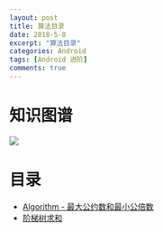 ```yaml
---
layout: post
title: 算法目录
date: 2018-5-8
excerpt: "算法目录"
categories: Android
tags: [Android 进阶]
comments: true
---
```




# 知识图谱

![](https://i.imgur.com/JCZ0VgT.png)


# 目录


- [Algorithm - 最大公约数和最小公倍数](http://vivianking6855.github.io/2017/08/29/%E6%9C%80%E5%A4%A7%E5%85%AC%E7%BA%A6%E6%95%B0%E5%92%8C%E6%9C%80%E5%B0%8F%E5%85%AC%E5%80%8D%E6%95%B0/)
- [阶梯树求和](http://vivianking6855.github.io/2018/03/30/%E9%98%B6%E6%A2%AF%E6%A0%91-%E6%B1%82%E5%92%8C/)